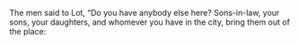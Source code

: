 The men said to Lot, “Do you have anybody else here? Sons-in-law, your sons, your daughters, and whomever you have in the city, bring them out of the place:
